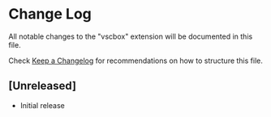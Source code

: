 # Change Log

All notable changes to the "vscbox" extension will be documented in this file.

Check [Keep a Changelog](http://keepachangelog.com/) for recommendations on how to structure this file.

## [Unreleased]

- Initial release
